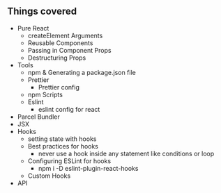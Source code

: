## Things covered

- Pure React
  - createElement Arguments
  - Reusable Components
  - Passing in Component Props
  - Destructuring Props
- Tools
  - npm & Generating a package.json file
  - Prettier
    - Prettier config
  - npm Scripts
  - Eslint
    - eslint config for react
- Parcel Bundler
- JSX
- Hooks
  - setting state with hooks
  - Best practices for hooks
    - never use a hook inside any statement like conditions or loop
  - Configuring ESLint for hooks
    - npm i -D eslint-plugin-react-hooks
  - Custom Hooks
- API
